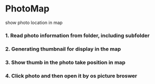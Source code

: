 # PhotoMap
show photo location in map
### 1. Read photo information from folder, including subfolder
### 2. Generating thumbnail for display in the map
### 3. Show thumb in the photo take position in map
### 4. Click photo and then open it by os picture broswer

